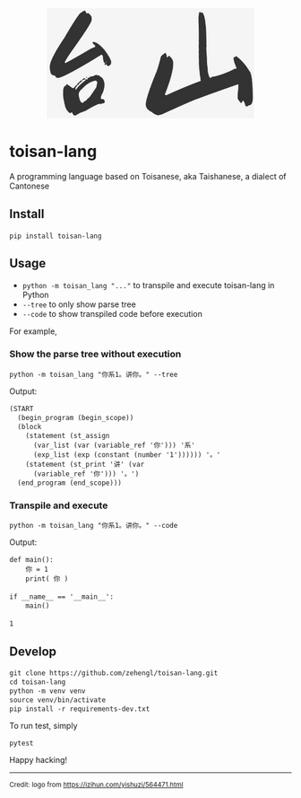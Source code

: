 <div align="center">
    <img src="logo.jpg" alt="taishan" height="196">
</div>

# toisan-lang

A programming language based on Toisanese, aka Taishanese, a dialect of Cantonese

## Install

    pip install toisan-lang

## Usage

- `python -m toisan_lang "..."` to transpile and execute toisan-lang in Python
- `--tree` to only show parse tree
- `--code` to show transpiled code before execution

For example,

### Show the parse tree without execution

    python -m toisan_lang "你系1。讲你。" --tree

Output:

```
(START
  (begin_program (begin_scope))
  (block
    (statement (st_assign
      (var_list (var (variable_ref '你'))) '系'
      (exp_list (exp (constant (number '1')))))) '。'
    (statement (st_print '讲' (var
      (variable_ref '你'))) '。')
  (end_program (end_scope)))
```

### Transpile and execute

    python -m toisan_lang "你系1。讲你。" --code

Output:

```
def main():
    你 = 1
    print( 你 )

if __name__ == '__main__':
    main()

1
```

## Develop

    git clone https://github.com/zehengl/toisan-lang.git
    cd toisan-lang
    python -m venv venv
    source venv/bin/activate
    pip install -r requirements-dev.txt

To run test, simply

    pytest

Happy hacking!

<hr>

<sup>Credit: logo from https://izihun.com/yishuzi/564471.html</sup>
